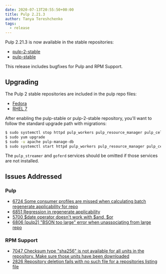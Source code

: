 ```yaml
---
date: 2020-07-13T20:55:50+00:00
title: Pulp 2.21.3
author: Tanya Tereshchenko
tags:
  - release
---
```

<!-- more -->
Pulp 2.21.3 is now available in the stable repositories:

* [pulp-2-stable](https://repos.fedorapeople.org/pulp/pulp/stable/2/)
* [pulp-stable](https://repos.fedorapeople.org/pulp/pulp/stable/latest/)

This release includes bugfixes for Pulp and RPM Support.

## Upgrading

The Pulp 2 stable repositories are included in the pulp repo files:

- [Fedora](https://repos.fedorapeople.org/repos/pulp/pulp/fedora-pulp.repo)
- [RHEL 7](https://repos.fedorapeople.org/repos/pulp/pulp/rhel-pulp.repo)

After enabling the pulp-stable or pulp-2-stable repository, you'll want to
follow the standard upgrade path with migrations:

```sh
$ sudo systemctl stop httpd pulp_workers pulp_resource_manager pulp_celerybeat pulp_streamer goferd
$ sudo yum upgrade
$ sudo -u apache pulp-manage-db
$ sudo systemctl start httpd pulp_workers pulp_resource_manager pulp_celerybeat pulp_streamer goferd
```

The `pulp_streamer` and `goferd` services should be omitted if those services are not installed.


## Issues Addressed

### Pulp
- [6724	Some consumer profiles are missed when calculating batch regenerate applicability for repo](https://pulp.plan.io/issues/6724)
- [6851	Regression in regenerate applicability](https://pulp.plan.io/issues/6851)
- [5700	$date operator doesn't work with $and, $or](https://pulp.plan.io/issues/5700)
- [6806	[pulp2] "BSON too large" error when unassociating from large repo](https://pulp.plan.io/issues/6806)

### RPM Support
- [7047	Checksum type "sha256" is not available for all units in the repository. Make sure those units have been downloaded](https://pulp.plan.io/issues/7047)
- [2826	Repository deletion fails with no such file for a repositories listing file](https://pulp.plan.io/issues/2826)

